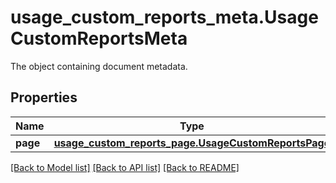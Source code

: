 # usage_custom_reports_meta.UsageCustomReportsMeta

The object containing document metadata.
## Properties
Name | Type | Description | Notes
------------ | ------------- | ------------- | -------------
**page** | [**usage_custom_reports_page.UsageCustomReportsPage**](UsageCustomReportsPage.md) |  | [optional] 

[[Back to Model list]](README.md#documentation-for-models) [[Back to API list]](README.md#documentation-for-api-endpoints) [[Back to README]](README.md)



